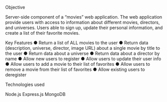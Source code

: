 Objective


Server-side component of a “movies” web application. The web
application provide users with access to information about different
movies, directors, and universes. Users able to sign up, update their
personal information, and create a list of their favorite movies.

Key Features
● Return a list of ALL movies to the user
● Return data (description, universe, director, image URL) about a
single movie by title to the user
● Return data about a universe
● Return data about a director by name
● Allow new users to register
● Allow users to update their user info 
● Allow users to add a movie to their list of favorites
● Allow users to remove a movie from their list of favorites
● Allow existing users to deregister


Technologies used

Node.js
Express.js
MongoDB

